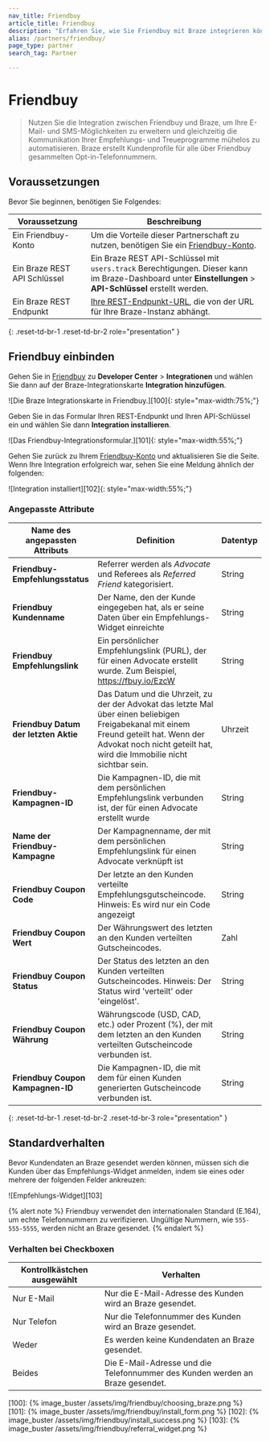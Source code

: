 ```yaml
---
nav_title: Friendbuy
article_title: Friendbuy
description: "Erfahren Sie, wie Sie Friendbuy mit Braze integrieren können."
alias: /partners/friendbuy/
page_type: partner
search_tag: Partner

---
```


# Friendbuy

> Nutzen Sie die Integration zwischen Friendbuy und Braze, um Ihre E-Mail- und SMS-Möglichkeiten zu erweitern und gleichzeitig die Kommunikation Ihrer Empfehlungs- und Treueprogramme mühelos zu automatisieren. Braze erstellt Kundenprofile für alle über Friendbuy gesammelten Opt-in-Telefonnummern.



## Voraussetzungen

Bevor Sie beginnen, benötigen Sie Folgendes:

| Voraussetzung          | Beschreibung                                                                                                                              |
|-----------------------|------------------------------------------------------------------------------------------------------------------------------------------|
| Ein Friendbuy-Konto   | Um die Vorteile dieser Partnerschaft zu nutzen, benötigen Sie ein [Friendbuy-Konto][1].                                                              |
| Ein Braze REST API Schlüssel  | Ein Braze REST API-Schlüssel mit `users.track` Berechtigungen. Dieser kann im Braze-Dashboard unter **Einstellungen** > **API-Schlüssel** erstellt werden.        |
| Ein Braze REST Endpunkt | [Ihre REST-Endpunkt-URL]({{site.baseurl}}/developer_guide/rest_api/basics/#endpoints), die von der URL für Ihre Braze-Instanz abhängt. |
{: .reset-td-br-1 .reset-td-br-2 role="presentation" }

## Friendbuy einbinden

Gehen Sie in [Friendbuy][1] zu **Developer Center** > **Integrationen** und wählen Sie dann auf der Braze-Integrationskarte **Integration hinzufügen**.

![Die Braze Integrationskarte in Friendbuy.][100]{: style="max-width:75%;"}

Geben Sie in das Formular Ihren REST-Endpunkt und Ihren API-Schlüssel ein und wählen Sie dann **Integration installieren**.

![Das Friendbuy-Integrationsformular.][101]{: style="max-width:55%;"}

Gehen Sie zurück zu Ihrem [Friendbuy-Konto][1] und aktualisieren Sie die Seite. Wenn Ihre Integration erfolgreich war, sehen Sie eine Meldung ähnlich der folgenden:

![Integration installiert][102]{: style="max-width:55%;"}

### Angepasste Attribute

| Name des angepassten Attributs            | Definition                                                                                                                                         | Datentyp |
|----------------------------------|----------------------------------------------------------------------------------------------------------------------------------------------------|-----------|
| **Friendbuy-Empfehlungsstatus**    | Referrer werden als *Advocate* und Referees als *Referred Friend* kategorisiert.                                                          | String    |
| **Friendbuy Kundenname**      | Der Name, den der Kunde eingegeben hat, als er seine Daten über ein Empfehlungs-Widget einreichte                                                                 | String    |
| **Friendbuy Empfehlungslink**      | Ein persönlicher Empfehlungslink (PURL), der für einen Advocate erstellt wurde. Zum Beispiel, https://fbuy.io/EzcW                                                       | String    |
| **Friendbuy Datum der letzten Aktie** | Das Datum und die Uhrzeit, zu der der Advokat das letzte Mal über einen beliebigen Freigabekanal mit einem Freund geteilt hat. Wenn der Advokat noch nicht geteilt hat, wird die Immobilie nicht sichtbar sein. | Uhrzeit      |
| **Friendbuy-Kampagnen-ID**        | Die Kampagnen-ID, die mit dem persönlichen Empfehlungslink verbunden ist, der für einen Advocate erstellt wurde                                                               | String    |
| **Name der Friendbuy-Kampagne**      | Der Kampagnenname, der mit dem persönlichen Empfehlungslink für einen Advocate verknüpft ist                                                             | String    |
| **Friendbuy Coupon Code**        | Der letzte an den Kunden verteilte Empfehlungsgutscheincode. Hinweis: Es wird nur ein Code angezeigt                                            | String    |
| **Friendbuy Coupon Wert**       | Der Währungswert des letzten an den Kunden verteilten Gutscheincodes.                                                                     | Zahl    |
| **Friendbuy Coupon Status**      | Der Status des letzten an den Kunden verteilten Gutscheincodes. Hinweis: Der Status wird 'verteilt' oder 'eingelöst'.                            | String    |
| **Friendbuy Coupon Währung**    | Währungscode (USD, CAD, etc.) oder Prozent (%), der mit dem letzten an den Kunden verteilten Gutscheincode verbunden ist.                             | String    |
| **Friendbuy Coupon Kampagnen-ID** | Die Kampagnen-ID, die mit dem für einen Kunden generierten Gutscheincode verbunden ist.                                                                          | String    |
{: .reset-td-br-1 .reset-td-br-2 .reset-td-br-3 role="presentation" }

## Standardverhalten

Bevor Kundendaten an Braze gesendet werden können, müssen sich die Kunden über das Empfehlungs-Widget anmelden, indem sie eines oder mehrere der folgenden Felder ankreuzen:

![Empfehlungs-Widget][103]

{% alert note %}
Friendbuy verwendet den internationalen Standard (E.164), um echte Telefonnummern zu verifizieren. Ungültige Nummern, wie `555-555-5555`, werden nicht an Braze gesendet.
{% endalert %}

### Verhalten bei Checkboxen

| Kontrollkästchen ausgewählt | Verhalten                                                        |
|-------------------|-----------------------------------------------------------------|
| Nur E-Mail        | Nur die E-Mail-Adresse des Kunden wird an Braze gesendet.             |
| Nur Telefon        | Nur die Telefonnummer des Kunden wird an Braze gesendet.              |
| Weder           | Es werden keine Kundendaten an Braze gesendet.                              |
| Beides              | Die E-Mail-Adresse und die Telefonnummer des Kunden werden an Braze gesendet. |


[1]: https://retailer.friendbuy.io/
[100]: {% image_buster /assets/img/friendbuy/choosing_braze.png %}
[101]: {% image_buster /assets/img/friendbuy/install_form.png %}
[102]: {% image_buster /assets/img/friendbuy/install_success.png %}
[103]: {% image_buster /assets/img/friendbuy/referral_widget.png %}
